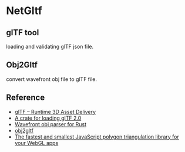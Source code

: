 # NetGltf

## glTF tool

loading and validating glTF json file.

## Obj2Gltf

convert wavefront obj file to glTF file.


## Reference

- [glTF – Runtime 3D Asset Delivery](https://github.com/KhronosGroup/glTF/)
- [A crate for loading glTF 2.0](https://github.com/gltf-rs/gltf/)
- [Wavefront obj parser for Rust](https://github.com/simnalamburt/obj-rs)
- [obj2gltf](https://github.com/CesiumGS/obj2gltf)
- [The fastest and smallest JavaScript polygon triangulation library for your WebGL apps](https://github.com/mapbox/earcut)